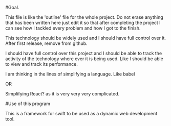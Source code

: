 #Goal.

This file is like the 'outline' file for the whole project. Do not erase anything that has been written here just edit it so that after completing the project I can see how I tackled every problem and how I got to the finish.

This technology should be widely used and I should have full control over it. After first release, remove from github.

I should have full control over this project and I should be able to track the activity of the technology where ever it is being used. Like I should be able to view and track its performance.

I am thinking in the lines of simplifying a language. Like babel

OR

Simplifying React? as it is very very very complicated.

#Use of this program

This is a framework for swift to be used as a dynamic web development tool.
